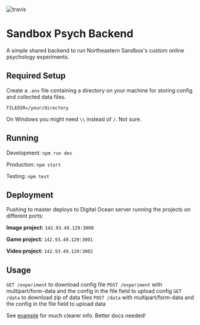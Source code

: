 ![travis](https://travis-ci.org/sandboxneu/psych-backend.svg?branch=master)
# Sandbox Psych Backend

A simple shared backend to run Northeastern Sandbox's custom online psychology experiments.

## Required Setup

Create a `.env` file containing a directory on your machine for storing config and collected data files. 

```
FILEDIR=/your/directory
```
On Windows you might need `\\` instead of `/`. Not sure.

## Running

Development: `npm run dev`

Production: `npm start`

Testing: `npm test`

## Deployment

Pushing to master deploys to Digital Ocean server running the projects on different ports:

**Image project:** `142.93.49.129:3000`

**Game project:** `142.93.49.129:3001`

**Video project:** `142.93.49.129:3002`

## Usage

`GET /experiment` to download config file
`POST /experiment` with multipart/form-data and the config in the file field to upload config
`GET /data` to download zip of data files
`POST /data` with multipart/form-data and the config in the file field to upload data

See [example](example/index.html) for much clearer info. Better docs needed!
